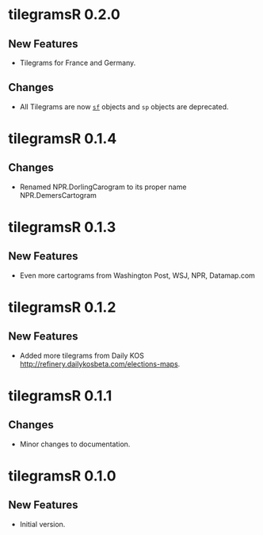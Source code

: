 # tilegramsR 0.2.0

## New Features

* Tilegrams for France and Germany.

## Changes

* All Tilegrams are now [`sf`](https://github.com/edzer/sfr) objects and `sp` objects are deprecated.

# tilegramsR 0.1.4

## Changes

* Renamed NPR.DorlingCarogram to its proper name NPR.DemersCartogram

# tilegramsR 0.1.3

## New Features

* Even more cartograms from Washington Post, WSJ, NPR, Datamap.com

# tilegramsR 0.1.2

## New Features

* Added more tilegrams from Daily KOS http://refinery.dailykosbeta.com/elections-maps.

# tilegramsR 0.1.1

## Changes 

* Minor changes to documentation.

# tilegramsR 0.1.0

## New Features

* Initial version.



